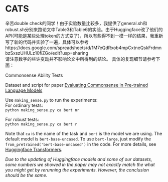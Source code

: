 # CATS
辛苦double check的同学！由于实验数量比较多，我提供了general.sh和robust.sh分别来跑论文中Table3和Table6的实验。由于Huggingface改了他们的API(可能是某些处理token的方式变了)，所以有些得不到一模一样的结果，我重新写了新的代码并实验了一遍，具体可以参考https://docs.google.com/spreadsheets/d/1M7eQdRxob4mpCxtneQskFrdmnbzSxszUHULz10fiZGo/edit?usp=sharing \
请注意数字的些许变动并不影响论文中所得到的结论。
具体的复现细节请参考下面：

Commonsense Ability Tests

Dataset and script for paper [Evaluating Commonsense in Pre-trained Language Models](https://arxiv.org/abs/1911.11931)

Use `making_sense.py` to run the experiments:\
For ordinary tests:\
`python making_sense.py ca bert nr` 

For robust tests:\
`python making_sense.py ca bert r`

Note that `ca` is the name of the task and `bert` is the model we are using. The default model is `bert-base-uncased`. To use `bert-large`, just modify the `from_pretrained('bert-base-uncased')` in the code. For more details, see [Huggingface Transformers](https://huggingface.co/transformers/index.html).

*Due to the updating of Huggingface models and some of our datasets, some numbers we showed in the paper may not exactly match the what you might get by rerunning the experiments. However, the conclusion should be the same.*   
